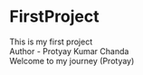 # FirstProject
This is my first project
<br>
Author - Protyay Kumar Chanda
<br>
Welcome to my journey (Protyay)

